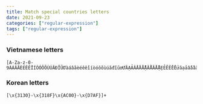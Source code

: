 ```yaml
---
title: Match special countries letters
date: 2021-09-23
categories: ["regular-expression"]
tags: ["regular-expression"]
---
```


### Vietnamese letters

```
[A-Za-z-0-9ÀÁÂÃÈÉÊẾÌÍÒÓÔÕÙÚĂĐĨŨƠàáâãèéêếìíòóôõùúăđĩũơƯĂẠẢẤẦẨẪẬẮẰẲẴẶẸẺẼỀỀỂưăạảấầẩẫậắằẳẵặẹẻẽềềểỄỆỈỊỌỎỐỒỔỖỘỚỜỞỠỢỤỦỨỪễệỉịọỏốồổỗộớờởỡợụủứừỬỮỰỲỴÝỶỸửữựỳỵýỷỹ\s]+
```

### Korean letters

```
[\x{3130}-\x{318F}\x{AC00}-\x{D7AF}]+
```
